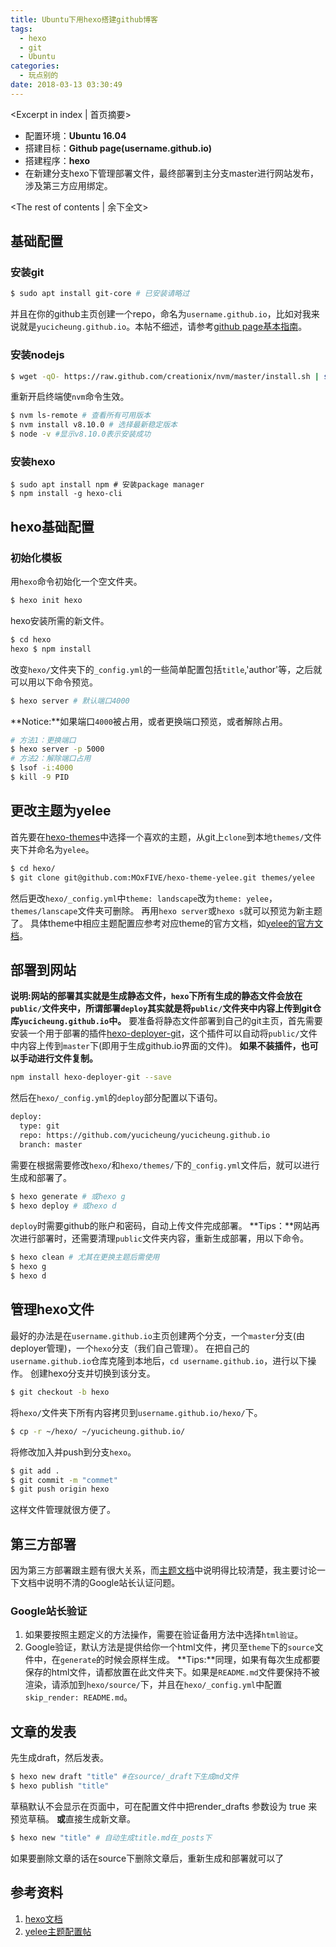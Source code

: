 ```yaml
---
title: Ubuntu下用hexo搭建github博客
tags:
  - hexo
  - git
  - Ubuntu
categories:
  - 玩点别的
date: 2018-03-13 03:30:49
---
```

<Excerpt in index | 首页摘要> 
- 配置环境：**Ubuntu 16.04**
- 搭建目标：**Github page(username.github.io)**
- 搭建程序：**hexo**
- 在新建分支hexo下管理部署文件，最终部署到主分支master进行网站发布，涉及第三方应用绑定。
<!-- more -->
<The rest of contents | 余下全文>
## 基础配置
### 安装git
```bash
$ sudo apt install git-core # 已安装请略过
```
并且在你的github主页创建一个repo，命名为`username.github.io`，比如对我来说就是`yucicheung.github.io`。本帖不细述，请参考[github page基本指南](https://pages.github.com/)。
### 安装nodejs
```bash
$ wget -qO- https://raw.github.com/creationix/nvm/master/install.sh | sh
```
重新开启终端使`nvm`命令生效。
```bash
$ nvm ls-remote # 查看所有可用版本
$ nvm install v8.10.0 # 选择最新稳定版本
$ node -v #显示v8.10.0表示安装成功
```
### 安装hexo
```shell
$ sudo apt install npm # 安装package manager
$ npm install -g hexo-cli
```
## hexo基础配置
### 初始化模板
用`hexo`命令初始化一个空文件夹。
```bash
$ hexo init hexo
```
hexo安装所需的新文件。
```bash
$ cd hexo
hexo $ npm install
```
改变`hexo/`文件夹下的`_config.yml`的一些简单配置包括`title`,'author'等，之后就可以用以下命令预览。
```bash
$ hexo server # 默认端口4000
```
**Notice:**如果端口`4000`被占用，或者更换端口预览，或者解除占用。
```bash
# 方法1：更换端口
$ hexo server -p 5000
# 方法2：解除端口占用
$ lsof -i:4000
$ kill -9 PID
```
## 更改主题为yelee
首先要在[hexo-themes](https://hexo.io/themes/index.html)中选择一个喜欢的主题，从git上`clone`到本地`themes/`文件夹下并命名为`yelee`。
```bash
$ cd hexo/
$ git clone git@github.com:MOxFIVE/hexo-theme-yelee.git themes/yelee
```
然后更改`hexo/_config.yml`中`theme: landscape`改为`theme: yelee`，`themes/lanscape`文件夹可删除。
再用`hexo server`或`hexo s`就可以预览为新主题了。
具体theme中相应主题配置应参考对应theme的官方文档，如[yelee的官方文档](http://moxfive.coding.me/yelee/)。
## 部署到网站
**说明:网站的部署其实就是生成静态文件，`hexo`下所有生成的静态文件会放在`public/`文件夹中，所谓部署`deploy`其实就是将`public/`文件夹中内容上传到git仓库`yucicheung.github.io`中。**
要准备将静态文件部署到自己的git主页，首先需要安装一个用于部署的插件[hexo-deployer-git](https://github.com/hexojs/hexo-deployer-git)，这个插件可以自动将`public/`文件中内容上传到`master`下(即用于生成github.io界面的文件)。
**如果不装插件，也可以手动进行文件复制。**
```bash
npm install hexo-deployer-git --save
```
然后在`hexo/_config.yml`的`deploy`部分配置以下语句。
```txt
deploy:
  type: git
  repo: https://github.com/yucicheung/yucicheung.github.io
  branch: master
```
需要在根据需要修改`hexo/`和`hexo/themes/`下的`_config.yml`文件后，就可以进行生成和部署了。
```bash
$ hexo generate # 或hexo g
$ hexo deploy # 或hexo d
```
`deploy`时需要github的账户和密码，自动上传文件完成部署。
**Tips：**网站再次进行部署时，还需要清理`public`文件夹内容，重新生成部署，用以下命令。
```bash
$ hexo clean # 尤其在更换主题后需使用
$ hexo g
$ hexo d
```
## 管理hexo文件
最好的办法是在`username.github.io`主页创建两个分支，一个`master`分支(由deployer管理)，一个`hexo`分支（我们自己管理）。
在把自己的`username.github.io`仓库克隆到本地后，`cd username.github.io`，进行以下操作。
创建hexo分支并切换到该分支。
```bash
$ git checkout -b hexo
```
将`hexo/`文件夹下所有内容拷贝到`username.github.io/hexo/`下。 
```bash
$ cp -r ~/hexo/ ~/yucicheung.github.io/
```
将修改加入并push到分支`hexo`。
```bash
$ git add .
$ git commit -m "commet"
$ git push origin hexo
```
这样文件管理就很方便了。
## 第三方部署
因为第三方部署跟主题有很大关系，而[主题文档](http://moxfive.coding.me/yelee/5.Vendor/)中说明得比较清楚，我主要讨论一下文档中说明不清的Google站长认证问题。
### Google站长验证
1. 如果要按照主题定义的方法操作，需要在验证备用方法中选择`html验证`。
2. Google验证，默认方法是提供给你一个html文件，拷贝至`theme`下的`source`文件中，在`generate`的时候会原样生成。
**Tips:**同理，如果有每次生成都要保存的html文件，请都放置在此文件夹下。如果是`README.md`文件要保持不被渲染，请添加到`hexo/source/`下，并且在`hexo/_config.yml`中配置`skip_render: README.md`。
## 文章的发表
先生成draft，然后发表。
```bash
$ hexo new draft "title" #在source/_draft下生成md文件
$ hexo publish "title"
```
草稿默认不会显示在页面中，可在配置文件中把render_drafts 参数设为 true 来预览草稿。
**或**直接生成新文章。
```bash
$ hexo new "title" # 自动生成title.md在_posts下
```
如果要删除文章的话在source下删除文章后，重新生成和部署就可以了

## 参考资料
1. [hexo文档](https://hexo.io/zh-cn/docs)
2. [yelee主题配置帖](http://moxfive.coding.me/yelee)
